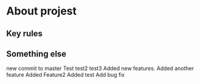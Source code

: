 # About projest
## Key rules
## Something else
new commit to master
Test
test2
test3
Added new features.
Added another feature
Added Feature2
Added test
Add bug fix
